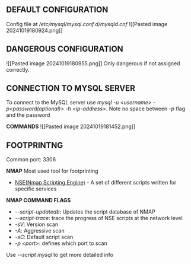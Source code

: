## DEFAULT CONFIGURATION
Config file at */etc/mysql/mysql.conf.d/mysqld.cnf*
![[Pasted image 20241019180924.png]]
## DANGEROUS CONFIGURATION
![[Pasted image 20241019180955.png]]
Only dangerous if not assigned correctly.
## CONNECTION TO MYSQL SERVER
To connect to the MySQL server use *mysql -u \<username\> -p\<password(optional)\> -h \<ip-address\>*. Note no space between *-p* flag and the password

**COMMANDS**
![[Pasted image 20241019181452.png]]

## FOOTPRINTNG
Common port: 3306

**NMAP**
Most used tool for footprinting
- [NSE(Nmap Scripting Engine)](https://nmap.org/book/nse.html) - A set of different scripts written for specific services

**NMAP COMMAND FLAGS**
- *--script-updatedb*: Updates the script database of NMAP
- *--script-trace*: trace the progress of NSE scripts at the network level
- *-sV*: Version scan
- *-A*: Aggressive scan
- *-sC*: Default script scan
- *-p \<port\>*:  defines which port to scan

Use *--script mysql* to get more detailed info

